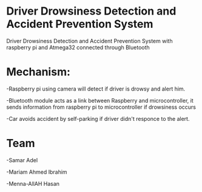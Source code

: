 # Driver Drowsiness Detection and Accident Prevention System
Driver Drowsiness Detection and Accident Prevention System with raspberry pi and Atmega32  connected through Bluetooth

# Mechanism:
-Raspberry pi using camera will detect if driver is drowsy and alert him.

-Bluetooth module acts as a link between Raspberry and microcontroller, it sends information from raspberry pi to microcontroller if drowsiness occurs

-Car avoids accident by self-parking if driver didn't responce to the alert.


# Team
-Samar Adel

-Mariam Ahmed Ibrahim

-Menna-AllAH Hasan

